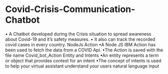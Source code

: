# Covid-Crisis-Communication-Chatbot
• A Chatbot developed during the Crisis situation to spread awareness about Covid-19 and it’s safety measures. • It also can track the recorded covid cases in every country.  NodeJs Action •A Node JS IBM Action has been used to fetch the data from a COVID Api. •The Action is saved with the file name Covid_bot_Action  Entity and Intents •An entity represents a term or object that provides context for an intent •The concept of intents is used to help your virtual assistant understand your users natural language input
